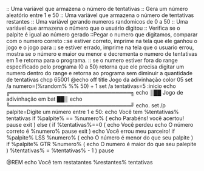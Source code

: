 :: Uma variável que armazena o número de tentativas
:: Gera um número aleatório entre 1 e 50
:: Uma variável que armazena o número de tentativas restantes
:: Uma variável gerando numeros randomicos de 0 a 50
:: Uma variável que armazena o número que o usuário digitou
:: Verifica se o palpite é igual ao número gerado
::Pegar o numero que digitamos, comparar com o numero correto
::se estiver correto, imprime na tela que ele ganhou o jogo e o jogo para 
:: se estiver errado, imprime na tela que o usuario errou, mostra se o número e maior ou menor e decrementa o numero de tentativas em 1 e retorna para o programa. 
:: se o numero estiver fora do range especificado pelo programa (0 a 50) retorna que ele precisa digitar um numero dentro do range e retorna ao programa sem diminuir a quantidade de tentativas
chcp 65001
@echo off
title Jogo da adivinhação
color 05
set /a numero=(%random% %% 50) + 1
set /a tentativas=5
:inicio
echo ╔════════════════════════════════╗
echo ║██ Jogo de adivinhação em bat ██║
echo ╚════════════════════════════════╝
echo.
set /p palpite=Digite um número entre 1 e 50:
echo Você tem %tentativas% tentativas
if %palpite% == %numero% (
    echo Parabéns! você acertou!
    pause
    exit
) else (
    if %tentativas%==0 (
        echo Você perdeu
        echo O número correto é %numero%
        pause
        exit
    ) 
    echo Você errou meu parceiro!
    if %palpite% LSS %numero% (
        echo O número é menor do que seu palpite 
    )
    if %palpite% GTR %numero% (
        echo O numero é maior do que seu palepite
    )
    %tentativas% = %tentativas% - 1
)
pause

@REM echo Você tem restatantes %restantes% tentativas

